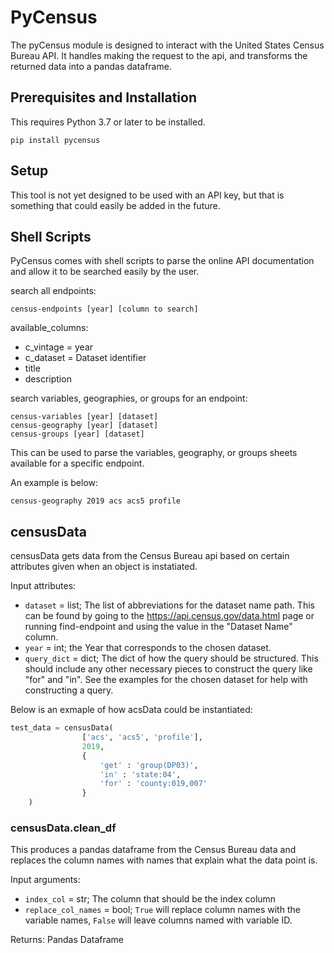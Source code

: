 # PyCensus

The pyCensus module is designed to interact with the United States Census Bureau API. It handles making the request to the api, and transforms the returned data into a pandas dataframe.

## Prerequisites and Installation

This requires Python 3.7 or later to be installed. 

```
pip install pycensus
```

## Setup

This tool is not yet designed to be used with an API key, but that is something that could easily be added in the future.

## Shell Scripts

PyCensus comes with shell scripts to parse the online API documentation and allow it to be searched easily by the user. 

search all endpoints:

```
census-endpoints [year] [column to search]
```
available_columns:
- c_vintage = year
- c_dataset = Dataset identifier
- title
- description

search variables, geographies, or groups for an endpoint:

```
census-variables [year] [dataset]
census-geography [year] [dataset]
census-groups [year] [dataset]
```

This can be used to parse the variables, geography, or groups sheets available for a specific endpoint. 

An example is below:

```
census-geography 2019 acs acs5 profile
```

## censusData

censusData gets data from the Census Bureau api based on certain attributes given when an object is instatiated.

Input attributes:
- `dataset` = list; The list of abbreviations for the dataset name path. This can be found by going to the https://api.census.gov/data.html page or running find-endpoint and using the value in the "Dataset Name" column. 
- `year` = int; the Year that corresponds to the chosen dataset.
- `query_dict` = dict; The dict of how the query should be structured. This should include any other necessary pieces to construct the query like "for" and "in". See the examples for the chosen dataset for help with constructing a query.

Below is an exmaple of how acsData could be instantiated:

```python
test_data = censusData(
                ['acs', 'acs5', 'profile'],
                2019,
                {
                    'get' : 'group(DP03)',
                    'in' : 'state:04',
                    'for' : 'county:019,007'
                }
    )
```

### censusData.clean_df

This produces a pandas dataframe from the Census Bureau data and replaces the column names with names that explain what the data point is. 

Input arguments:
- `index_col` = str; The column that should be the index column
- `replace_col_names` = bool; `True` will replace column names with the variable names, `False` will leave columns named with variable ID.

Returns:
    Pandas Dataframe
